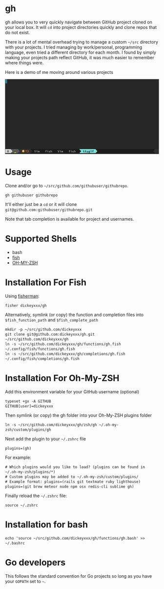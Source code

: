gh
==

gh allows you to very quickly navigate between GitHub project cloned on your
local box. It will `cd` into project directories quickly and clone repos that do
not exist.

There is a lot of mental overhead trying to manage a custom `~/src` directory with your projects. I tried managing by work/personal, programming language, even tried a different directory for each month. I found by simply making your projects path reflect GitHub, it was much easier to remember where things were.

Here is a demo of me moving around various projects

![demo](demo.gif)

Usage
=====

Clone and/or go to `~/src/github.com/githubuser/githubrepo`.

```
gh githubuser githubrepo
```

It'll either just be a `cd` or it will clone `git@github.com:githubuser/githubrepo.git`

Note that tab completion is available for project and usernames.

Supported Shells
================

* bash
* [fish](http://fishshell.com/)
* [OH-MY-ZSH](http://ohmyz.sh/)

Installation For Fish
=====================

Using [fisherman](https://github.com/fisherman/fisherman):

```
fisher dickeyxxx/gh
```

Alternatively, symlink (or copy) the function and completion files into `$fish_function_path` and `$fish_complete_path`

    mkdir -p ~/src/github.com/dickeyxxx
    git clone git@github.com:dickeyxxx/gh.git ~/src/github.com/dickeyxxx/gh
    ln -s ~/src/github.com/dickeyxxx/gh/functions/gh.fish ~/.config/fish/functions/gh.fish
    ln -s ~/src/github.com/dickeyxxx/gh/completions/gh.fish ~/.config/fish/completions/gh.fish

Installation For Oh-My-ZSH
==========================

Add this environment variable for your GitHub username (optional)

    typeset +gx -A GITHUB
    GITHUB[user]=dickeyxxx

Then symlink (or copy) the gh folder into your Oh-My-ZSH plugins folder
    
    ln -s ~/src/github.com/dickeyxxx/gh/zsh/gh ~/.oh-my-zsh/custom/plugins/gh

Next add the plugin to your `~/.zshrc` file
    
    plugins=(gh)

For example:
    
```
# Which plugins would you like to load? (plugins can be found in ~/.oh-my-zsh/plugins/*)
# Custom plugins may be added to ~/.oh-my-zsh/custom/plugins/
# Example format: plugins=(rails git textmate ruby lighthouse)
plugins=(git brew meteor node npm osx redis-cli sublime gh)

```

Finally reload the `~/.zshrc` file:

    source ~/.zshrc

Installation for bash
=====================

```
echo 'source ~/src/github.com/dickeyxxx/gh/functions/gh.bash' >> ~/.bashrc
```

Go developers
=============

This follows the standard convention for Go projects so long as you have your `GOPATH` set to `~`.
